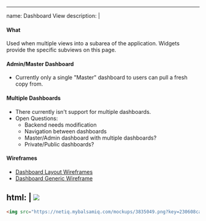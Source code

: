 ---
name: Dashboard View
description: |
  #### What
  Used when multiple views into a subarea of the application.  Widgets provide the specific subviews on this page.
  
  #### Admin/Master Dashboard
  * Currently only a single "Master" dashboard to users can pull a fresh copy from.
  
  #### Multiple Dashboards
  * There currently isn't support for multiple dashboards.
  * Open Questions:
    - Backend needs modification
    - Navigation between dashboards
    - Master/Admin dashboard with multiple dashboards?
    - Private/Public dashboards?

  #### Wireframes
  * [Dashboard Layout Wireframes](https://netiq.mybalsamiq.com/projects/sentineluiredesign/Starter%20Dashboard%20%28Nirmal%29)
  * [Dashboard Generic Wireframe](https://netiq.mybalsamiq.com/projects/sentineluiredesign/D5%20-%20Landing%20Page%20with%20starter%20dashboard%20%28Nirmal%29)
  
html: |
  <img src="https://netiq.mybalsamiq.com/mockups/3835049.png?key=230608cacc322408ca7a18d6a90761ade7813b69" style="max-width: 100%;" />
-----
```html
<img src="https://netiq.mybalsamiq.com/mockups/3835049.png?key=230608cacc322408ca7a18d6a90761ade7813b69" style="max-width: 100%;" />

